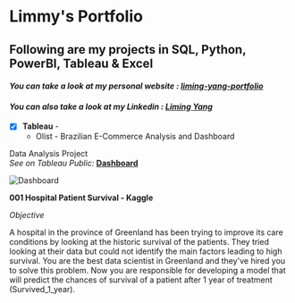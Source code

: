 
# Limmy's Portfolio
## Following are my projects in SQL, Python, PowerBI, Tableau & Excel <br />
#### *You can take a look at my personal website : [liming-yang-portfolio](https://liming-yang-portfolio.framer.ai/)* <br />
#### *You can also take a look at my Linkedin : [Liming Yang](https://www.linkedin.com/in/limmyyang-22117a1b4/)* <br />

- [x] **Tableau** - 
  -  Olist - Brazilian E-Commerce Analysis and Dashboard





Data Analysis Project<br />
  *See on Tableau Public:* **[Dashboard](https://public.tableau.com/app/profile/liming.yang1099/viz/OlisteCommerceAnalysisandDashboard/DASHBOARD?publish=yes)**<br />

![Dashboard](    )


**001 Hospital Patient Survival - Kaggle**

*Objective*

A hospital in the province of Greenland has been trying to improve its care conditions by looking at the historic survival of the patients. They tried looking at their data but could not identify the main factors leading to high survival. You are the best data scientist in Greenland and they've hired you to solve this problem. Now you are responsible for developing a model that will predict the chances of survival of a patient after 1 year of treatment (Survived_1_year).



